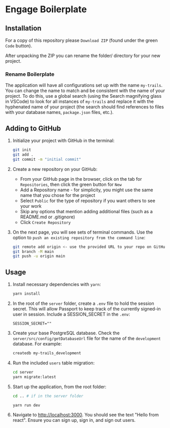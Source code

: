 # Engage Boilerplate

## Installation

For a copy of this repository please `Download ZIP` (found under the green `Code` button).

After unpacking the ZIP you can rename the folder/ directory for your new project.

### Rename Boilerplate

The application will have all configurations set up with the name `my-trails`. You can change the name to match and be consistent with the name of your project. To do this, use a global search (using the Search magnifying glass in VSCode) to look for all instances of `my-trails` and replace it with the hyphenated name of your project (the search should find references to files with your database names, `package.json` files, etc.).

## Adding to GitHub

1. Initialize your project with GitHub in the terminal:

   ```sh
   git init
   git add .
   git commit -m "initial commit"
   ```

2. Create a new repository on your GitHub:

   - From your GitHub page in the browser, click on the tab for `Repositories`, then click the green button for `New`
   - Add a Repository name - for simplicity, you might use the same name that you chose for the project
   - Select `Public` for the type of repository if you want others to see your work
   - Skip any options that mention adding additional files (such as a README.md or .gitignore)
   - Click `Create Repository`

3. On the next page, you will see sets of terminal commands. Use the option to `push an existing repository from the command line`:

   ```sh
   git remote add origin <- use the provided URL to your repo on GitHub ->
   git branch -M main
   git push -u origin main
   ```

## Usage

1. Install necessary dependencies with `yarn`:

   ```sh
   yarn install
   ```

2. In the root of the `server` folder, create a `.env` file to hold the session secret. This will allow Passport to keep track of the currently signed-in user in session. Include a SESSION_SECRET in the `.env`:

   ```env
   SESSION_SECRET=""
   ```

3. Create your base PostgreSQL database. Check the `server/src/config/getDatabaseUrl` file for the name of the `development` database. For example:

   ```sh
   createdb my-trails_development
   ```

4. Run the included `users` table migration:

   ```sh
   cd server
   yarn migrate:latest
   ```

5. Start up the application, from the root folder:

   ```sh
   cd .. # if in the server folder

   yarn run dev
   ```

6. Navigate to <http://localhost:3000>. You should see the text "Hello from react". Ensure you can sign up, sign in, and sign out users.
